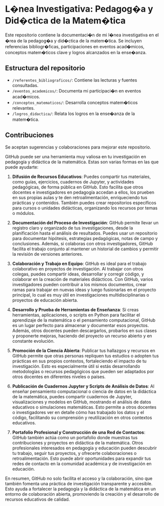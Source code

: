 # L�nea Investigativa: Pedagog�a y Did�ctica de la Matem�tica

Este repositorio contiene la documentaci�n de mi l�nea investigativa en el �rea de la pedagog�a y did�ctica de la matem�tica. Se incluyen referencias bibliogr�ficas, participaciones en eventos acad�micos, conceptos matem�ticos clave y logros alcanzados en la ense�anza.

## Estructura del repositorio

- `/referentes_bibliograficos/`: Contiene las lecturas y fuentes consultadas.
- `/eventos_academicos/`: Documenta mi participaci�n en eventos acad�micos.
- `/conceptos_matematicos/`: Desarrolla conceptos matem�ticos relevantes.
- `/logros_didactica/`: Relata los logros en la ense�anza de la matem�tica.

## Contribuciones

Se aceptan sugerencias y colaboraciones para mejorar este repositorio.  

GitHub puede ser una herramienta muy valiosa en tu investigación en pedagogía y didáctica de la matemática. Estas son varias formas en las que puede ayudarte:  


1. **Difusión de Recursos Educativos**: Puedes compartir tus materiales, como guías, ejercicios, cuadernos de Jupyter, y actividades pedagógicas, de forma pública en GitHub. Esto facilita que otros docentes e investigadores en pedagogía accedan a ellos, los prueben en sus propias aulas y te den retroalimentación, enriqueciendo tus prácticas y contenidos. También puedes crear repositorios específicos para cursos o unidades didácticas, organizando los recursos por temas o módulos.

2. **Documentación del Proceso de Investigación**: GitHub permite llevar un registro claro y organizado de tus investigaciones, desde la planificación hasta el análisis de resultados. Puedes usar un repositorio para documentar hipótesis, estrategias pedagógicas, notas de campo y conclusiones. Además, si colaboras con otros investigadores, GitHub facilita el trabajo conjunto al mantener un historial de cambios y permitir la revisión de versiones anteriores.

3. **Colaboración y Trabajo en Equipo**: GitHub es ideal para el trabajo colaborativo en proyectos de investigación. Al trabajar con otros colegas, puedes compartir ideas, desarrollar y corregir código, y colaborar en la creación de materiales didácticos. Con GitHub, varios investigadores pueden contribuir a los mismos documentos, crear ramas para trabajar en nuevas ideas y luego fusionarlas en el proyecto principal, lo cual es muy útil en investigaciones multidisciplinarias o proyectos de educación abierta.

4. **Desarrollo y Prueba de Herramientas de Enseñanza**: Si creas herramientas, aplicaciones, o scripts en Python para facilitar el aprendizaje de la matemática o el pensamiento computacional, GitHub es un lugar perfecto para almacenar y documentar esos proyectos. Además, otros docentes pueden descargarlos, probarlos en sus clases y proponerte mejoras, haciendo del proyecto un recurso abierto y en constante evolución.

5. **Promoción de la Ciencia Abierta**: Publicar tus hallazgos y recursos en GitHub permite que otras personas repliquen tus estudios o adopten tus prácticas en sus propios contextos, fortaleciendo el impacto de tu investigación. Esto es especialmente útil si estás desarrollando metodologías o recursos pedagógicos que pueden ser adaptados por otros docentes en diferentes niveles o países.

6. **Publicación de Cuadernos Jupyter y Scripts de Análisis de Datos**: Al enseñar pensamiento computacional o ciencia de datos en la didáctica de la matemática, puedes compartir cuadernos de Jupyter, visualizaciones y modelos en GitHub, mostrando el análisis de datos educativos o simulaciones matemáticas. Esto permite a otros docentes o investigadores ver en detalle cómo has trabajado los datos y el código, facilitando su comprensión y reutilización en otros contextos educativos.

7. **Portafolio Profesional y Construcción de una Red de Contactos**: GitHub también actúa como un portafolio donde muestras tus contribuciones y proyectos en didáctica de la matemática. Otros profesionales interesados en pedagogía y educación pueden descubrir tu trabajo, seguir tus proyectos, y ofrecerte colaboraciones o retroalimentación. Esto puede abrir oportunidades para expandir tus redes de contacto en la comunidad académica y de investigación en educación.

En resumen, GitHub no solo facilita el acceso y la colaboración, sino que también fomenta una práctica de investigación transparente y accesible. Esto ayuda a fortalecer la pedagogía y la didáctica de la matemática en un entorno de colaboración abierta, promoviendo la creación y el desarrollo de recursos educativos de calidad.
